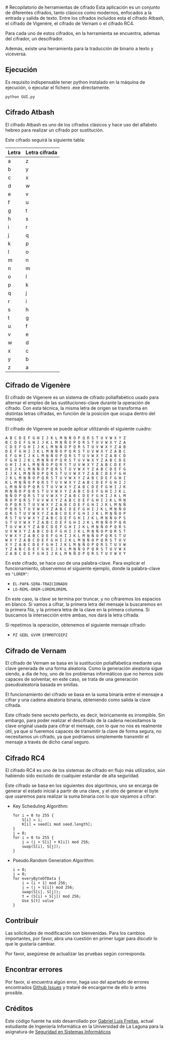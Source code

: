 <br>
# Recopilatorio de herramientas de cifrado
Esta aplicación es un conjunto de diferentes cifrados, tanto clásicos como modernos, enfocados a la entrada y salida de texto. Entre los cifrados incluidos esta el cifrado Atbash, el cifrado de Vigenère, el cifrado de Vernam o el cifrado RC4.

Para cada uno de estos cifrados, en la herramienta se encuentra, ademas del cifrador, un descifrador.

Además, existe una herramienta para la traducción de binario a texto y viceversa.

## Ejecución
Es requisito indispensable tener python instalado en la máquina de ejecución, o ejecutar el fichero .exe directamente.
```
python GUI.py
```
## Cifrado Atbash
El cifrado Atbash es uno de los cifrados clásicos y hace uso del alfabeto hebreo para realizar un cifrado por sustitución.

Este cifrado seguirá la siguiente tabla:

 | Letra | Letra cifrada |
 | -- | -- |
 | a | z |
 | b | y |
 | c | x |
 | d | w |
 | e | v |
 | f | u |
 | g | t |
 | h | s |
 | i | r |
 | j | q |
 | k | p |
 | l | o |
 | m | n |
 | n | m |
 | o | l |
 | p | k |
 | q | j |
 | r | i |
 | s | h |
 | t | g |
 | u | f |
 | v | e |
 | w | d |
 | x | c |
 | y | b |
 | z | a |

## Cifrado de Vigenère
El cifrado de Vigenere es un sistema de cifrado polialfabético usado para alternar el empleo de las sustituciones-clave durante la operación de cifrado. Con esta técnica, la misma letra de origen se transforma en distintas letras cifradas, en función de la posición que ocupa dentro del mensaje.

El cifrado de Vigenere se puede aplicar utilizando el siguiente cuadro:

```
A B C D E F G H I J K L M N Ñ O P Q R S T U V W X Y Z
B C D E F G H I J K L M N Ñ O P Q R S T U V W X Y Z A
C D E F G H I J K L M N Ñ O P Q R S T U V W X Y Z A B
D E F G H I J K L M N Ñ O P Q R S T U V W X Y Z A B C
E F G H I J K L M N Ñ O P Q R S T U V W X Y Z A B C D
F G H I J K L M N Ñ O P Q R S T U V W X Y Z A B C D E
G H I J K L M N Ñ O P Q R S T U V W X Y Z A B C D E F
H I J K L M N Ñ O P Q R S T U V W X Y Z A B C D E F G
I J K L M N Ñ O P Q R S T U V W X Y Z A B C D E F G H
J K L M N Ñ O P Q R S T U V W X Y Z A B C D E F G H I
K L M N Ñ O P Q R S T U V W X Y Z A B C D E F G H I J
L M N Ñ O P Q R S T U V W X Y Z A B C D E F G H I J K
M N Ñ O P Q R S T U V W X Y Z A B C D E F G H I J K L
N Ñ O P Q R S T U V W X Y Z A B C D E F G H I J K L M
Ñ O P Q R S T U V W X Y Z A B C D E F G H I J K L M N
O P Q R S T U V W X Y Z A B C D E F G H I J K L M N Ñ
P Q R S T U V W X Y Z A B C D E F G H I J K L M N Ñ O
Q R S T U V W X Y Z A B C D E F G H I J K L M N Ñ O P
R S T U V W X Y Z A B C D E F G H I J K L M N Ñ O P S
S T U V W X Y Z A B C D E F G H I J K L M N Ñ O P Q R
T U V W X Y Z A B C D E F G H I J K L M N Ñ O P Q R S
U V W X Y Z A B C D E F G H I J K L M N Ñ O P Q R S T
V W X Y Z A B C D E F G H I J K L M N Ñ O P Q R S T U
W X Y Z A B C D E F G H I J K L M N Ñ O P Q R S T U V
X Y Z A B C D E F G H I J K L M N Ñ O P Q R S T U V W
Y Z A B C D E F G H I J K L M N Ñ O P Q R S T U V W X
Z A B C D E F G H I J K L M N Ñ O P Q R S T U V W X Y
```
En este cifrado, se hace uso de una palabra-clave. Para explicar el funcionamiento, observemos el siguiente ejemplo, donde la palabra-clave es `"LOREM"`:

- `EL-PAPA-SERA-TRAICIONADO`
- `LO-REML-OREM-LOREMLOREML`

En este caso, la clave se termina por truncar, y no cifraremos los espacios en blanco. Si vamos a cifrar, la primera letra del mensaje la buscaremos en la primera fila, y la primera letra de la clave en la primera columna. Si buscamos la intersección entre ambas, nos dará la letra cifrada.

Si repetimos la operación, obtenemos el siguiente mensaje cifrado:

- `PZ GEBL GVVM EFRMOTCEEPZ`
## Cifrado de Vernam
El cifrado de Vernam se basa en la sustitución polialfabetica mediante una clave generada de una forma aleatoria. Como la generación aleatoria sigue siendo, a dia de hoy, uno de los problemas informáticos que no hemos sido capaces de solventar, en este caso, se trata de una generación pseudoaleatoria basada en smillas.

El funcionamiento del cifrado se basa en la suma binaria entre el mensaje a cifrar y una cadena aleatoria binaria, obteniendo como salida la clave cifrada.

Este cifrado tiene secreto perfecto, es decir, teóricamente es irrompible. Sin embargo, para poder realizar el descifrado de la cadena necesitamos la clave original usada para cifrar el mensaje, con lo que no nos es realmente útil, ya que si fueremos capaces de transmitir la clave de forma segura, no necesitamos un cifrado, ya que podríamos simplemente transmitir el mensaje a través de dicho canal seguro.
## Cifrado RC4
El cifrado RC4 es uno de los sistemas de cifrado en flujo más utilizados, aún habiendo sido excluido de cualquier estandar de alta seguridad.

Este cifrado se basa en los siguientes dos algoritmos, uno se encarga de generar el estado inicial a partir de una clave, y el otro de generar el byte que usaremos para realizar la suma binaria con lo que vayamos a cifrar:

- Key Scheduling Algorithm:
    ```
    for i = 0 to 255 {
        S[i] = i;
        K[i] = seed[i mod seed.length];
    }
    j = 0;
    for i = 0 to 255 {
        j = (j + S[i] + K[i]) mod 256;
        swap(S[i], S[j]);
    }
    ```
- Pseudo.Random Generation Algorithm:
    ```
    i = 0;
    j = 0;
    for everyByteOfData {
        i = (i + 1) mod 256;
        j = (j + S[i]) mod 256;
        swap(S[i], S[j]);
        t = (S[i] + S[j]) mod 256;
        Use S[t] value
    }
    ```
## Contribuir
Las solicitudes de modificación son bienvenidas. Para los cambios importantes, por favor, abra una cuestión en primer lugar para discutir lo que le gustaría cambiar.

Por favor, asegúrese de actualizar las pruebas según corresponda.

## Encontrar errores
Por favor, si encuentra algún error, haga uso del apartado de errores encontrados [Github Issues](https://github.com/FNDme/cryptography-tools/issues) y trataré de encargarme de ello lo antes prosible.

## Créditos
Este código fuente ha sido desarrollado por [Gabriel Luis Freitas](https://github.com/FNDme/), actual estudiante de Ingeniería Informática en la Universidad de La Laguna para la asignatura de [Seguridad en Sistemas Informáticos](https://www.ull.es/apps/guias/guias/view_guide_course/2122/139263523/)
